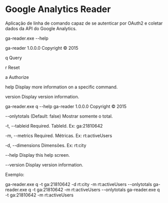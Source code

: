 # Google Analytics Reader

Aplicação de linha de comando capaz de se autenticar por OAuth2 e coletar dados da API do Google Analytics.

ga-reader.exe --help

ga-reader 1.0.0.0
Copyright ©  2015

  q          Query

  r          Reset

  a          Authorize

  help       Display more information on a specific command.

  version    Display version information.


ga-reader.exe q --help
ga-reader 1.0.0.0
Copyright ©  2015

  --onlytotals        (Default: false) Mostrar somente o total.

  -t, --tableid       Required. TableId. Ex: ga:21810642

  -m, --metrics       Required. Métricas. Ex: rt:activeUsers

  -d, --dimensions    Dimensões. Ex: rt:city

  --help              Display this help screen.

  --version           Display version information.

Exemplo:

  ga-reader.exe q -t ga:21810642 -d rt:city -m rt:activeUsers --onlytotals
  ga-reader.exe q -t ga:21810642 -m rt:activeUsers --onlytotals
  ga-reader.exe q -t ga:21810642 -m rt:activeUsers



